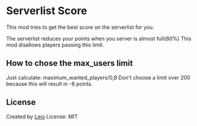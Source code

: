 # Serverlist Score

This mod tries to get the best score on the serverlist for you.

The serverlist reduces your points when you server is almost full(80%)
This mod disallows players passing this limit.

How to chose the max_users limit
--------------------------------

Just calculate: maximum_wanted_players/0,8
Don't choose a limit over 200 because this will result in -8 points.

License
-------

Created by [Lejo](https://github.com/Lejo1)
License: MIT

